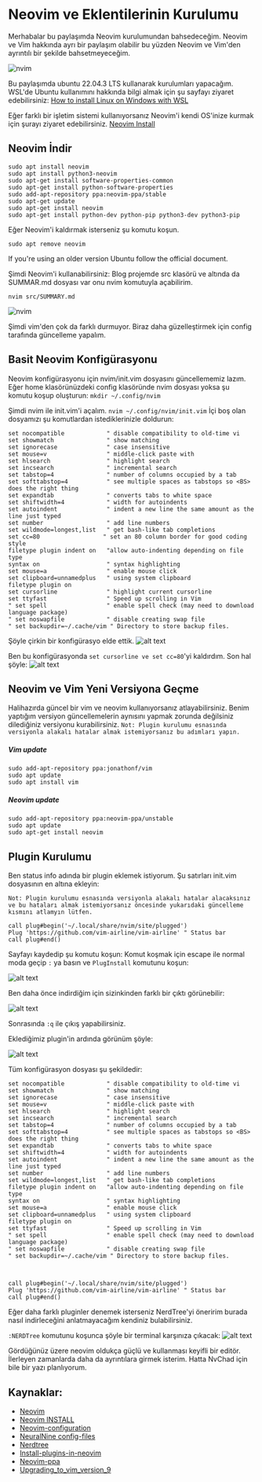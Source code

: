 # Neovim ve Eklentilerinin Kurulumu

Merhabalar bu paylaşımda Neovim kurulumundan bahsedeceğim. Neovim ve Vim hakkında ayrı bir paylaşım olabilir bu yüzden Neovim ve Vim'den ayrıntılı bir şekilde bahsetmeyeceğim.

![nvim](images/01_images/neo1.jpeg)

Bu paylaşımda ubuntu 22.04.3 LTS kullanarak kurulumları yapacağım. WSL'de Ubuntu kullanımını hakkında bilgi almak için şu sayfayı ziyaret edebilirsiniz:
[How to install Linux on Windows with WSL
](https://learn.microsoft.com/en-us/windows/wsl/install)


Eğer farklı bir işletim sistemi kullanıyorsanız Neovim'i kendi OS'inize kurmak için şurayı ziyaret edebilirsiniz. 
[Neovim Install](https://github.com/neovim/neovim/blob/master/INSTALL.md)

## Neovim İndir
```
sudo apt install neovim
sudo apt install python3-neovim
sudo apt-get install software-properties-common
sudo apt-get install python-software-properties
sudo add-apt-repository ppa:neovim-ppa/stable
sudo apt-get update
sudo apt-get install neovim
sudo apt-get install python-dev python-pip python3-dev python3-pip
```

Eğer Neovim'i kaldırmak isterseniz şu komutu koşun.
```
sudo apt remove neovim
```

If you're using an older version Ubuntu follow the official document.

Şimdi Neovim'i kullanabilirsiniz:
Blog projemde src klasörü ve altında da SUMMAR.md dosyası var onu nvim komutuyla açabilirim.

```
nvim src/SUMMARY.md
```
![nvim](images/01_images/image.png)

Şimdi vim'den çok da farklı durmuyor. Biraz daha güzelleştirmek için config tarafında güncelleme yapalım.

## Basit Neovim Konfigürasyonu
Neovim konfigürasyonu için nvim/init.vim dosyasını güncellememiz lazım. Eğer home klasörünüzdeki config klasöründe nvim dosyası yoksa şu komutu koşup oluşturun: `mkdir ~/.config/nvim`

Şimdi nvim ile init.vim'i açalım.
 `nvim ~/.config/nvim/init.vim`
İçi boş olan dosyamızı şu komutlardan istediklerinizle doldurun:
```
set nocompatible            " disable compatibility to old-time vi
set showmatch               " show matching 
set ignorecase              " case insensitive 
set mouse=v                 " middle-click paste with 
set hlsearch                " highlight search 
set incsearch               " incremental search
set tabstop=4               " number of columns occupied by a tab 
set softtabstop=4           " see multiple spaces as tabstops so <BS> does the right thing
set expandtab               " converts tabs to white space
set shiftwidth=4            " width for autoindents
set autoindent              " indent a new line the same amount as the line just typed
set number                  " add line numbers
set wildmode=longest,list   " get bash-like tab completions
set cc=80                  " set an 80 column border for good coding style
filetype plugin indent on   "allow auto-indenting depending on file type
syntax on                   " syntax highlighting
set mouse=a                 " enable mouse click
set clipboard=unnamedplus   " using system clipboard
filetype plugin on
set cursorline              " highlight current cursorline
set ttyfast                 " Speed up scrolling in Vim
" set spell                 " enable spell check (may need to download language package)
" set noswapfile            " disable creating swap file
" set backupdir=~/.cache/vim " Directory to store backup files.
```

Şöyle çirkin bir konfigürasyo elde ettik.
![alt text](images/01_images/image-1.png)

Ben bu konfigürasyonda `set cursorline ve set cc=80`'yi kaldırdım. Son hal şöyle:
![alt text](images/01_images/image-2.png)

## Neovim ve Vim Yeni Versiyona Geçme
Halihazırda güncel bir vim ve neovim kullanıyorsanız atlayabilirsiniz. Benim yaptığım versiyon güncellemelerin aynısını yapmak zorunda değilsiniz dilediğiniz versiyonu kurabilirsiniz.
`Not: Plugin kurulumu esnasında versiyonla alakalı hatalar almak istemiyorsanız bu adımları yapın.`

##### Vim update
```
sudo add-apt-repository ppa:jonathonf/vim
sudo apt update
sudo apt install vim
```

##### Neovim update
```
sudo add-apt-repository ppa:neovim-ppa/unstable
sudo apt update
sudo apt-get install neovim
```

## Plugin Kurulumu
Ben status info adında bir plugin eklemek istiyorum. Şu satırları init.vim dosyasının en altına ekleyin:

`Not: Plugin kurulumu esnasında versiyonla alakalı hatalar alacaksınız ve bu hataları almak istemiyorsanız öncesinde yukarıdaki güncelleme kısmını atlamyın lütfen.`

```
call plug#begin('~/.local/share/nvim/site/plugged')
Plug 'https://github.com/vim-airline/vim-airline' " Status bar
call plug#end()
```
Sayfayı kaydedip şu komutu koşun: Komut koşmak için escape ile normal moda geçip  `:` ya basın ve `PlugInstall` komutunu koşun:

![alt text](images/01_images/image-5.png)

Ben daha önce indirdiğim için sizinkinden farklı bir çıktı görünebilir:

![alt text](images/01_images/image-6.png)

Sonrasında `:q` ile çıkış yapabilirsiniz.

Eklediğimiz plugin'in ardında görünüm şöyle:

![alt text](images/01_images/image-4.png)

Tüm konfigürasyon dosyası şu şekildedir:
```
set nocompatible            " disable compatibility to old-time vi
set showmatch               " show matching 
set ignorecase              " case insensitive 
set mouse=v                 " middle-click paste with 
set hlsearch                " highlight search 
set incsearch               " incremental search
set tabstop=4               " number of columns occupied by a tab 
set softtabstop=4           " see multiple spaces as tabstops so <BS> does the right thing
set expandtab               " converts tabs to white space
set shiftwidth=4            " width for autoindents
set autoindent              " indent a new line the same amount as the line just typed
set number                  " add line numbers
set wildmode=longest,list   " get bash-like tab completions
filetype plugin indent on   "allow auto-indenting depending on file type
syntax on                   " syntax highlighting
set mouse=a                 " enable mouse click
set clipboard=unnamedplus   " using system clipboard
filetype plugin on
set ttyfast                 " Speed up scrolling in Vim
" set spell                 " enable spell check (may need to download language package)
" set noswapfile            " disable creating swap file
" set backupdir=~/.cache/vim " Directory to store backup files.



call plug#begin('~/.local/share/nvim/site/plugged')
Plug 'https://github.com/vim-airline/vim-airline' " Status bar
call plug#end()
```


Eğer daha farklı pluginler denemek isterseniz NerdTree'yi öneririm burada nasıl indirleceğini anlatmayacağım kendiniz bulabilirsiniz.

`:NERDTree` komutunu koşunca şöyle bir terminal karşınıza çıkacak:
![alt text](images/01_images/image-7.png)

Gördüğünüz üzere neovim oldukça güçlü ve kullanması keyifli bir editör.
İlerleyen zamanlarda daha da ayrıntılara girmek isterim. Hatta NvChad için bile bir yazı planlıyorum.

## Kaynaklar:
- [Neovim](https://neovim.io/)
- [Neovim INSTALL](https://github.com/neovim/neovim/blob/master/INSTALL.md)
- [Neovim-configuration](https://builtin.com/software-engineering-perspectives/neovim-configuration)
- [NeuralNine config-files](https://github.com/NeuralNine/config-files/blob/master/init.vim)
- [Nerdtree](https://github.com/preservim/nerdtree)
- [Install-plugins-in-neovim](https://linuxopsys.com/install-plugins-in-neovim)
- [Neovim-ppa](https://launchpad.net/~neovim-ppa/+archive/ubuntu/unstable)
- [Upgrading_to_vim_version_9](https://www.reddit.com/r/vim/comments/173qr27/difficulty_upgrading_to_vim_version_9_on_ubuntu/)
